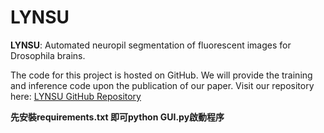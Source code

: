 # LYNSU
**LYNSU**: Automated neuropil segmentation of fluorescent images for Drosophila brains.

The code for this project is hosted on GitHub. We will provide the training and inference code upon the publication of our paper. Visit our repository here: [LYNSU GitHub Repository](https://github.com/CCLoLab/LYNSU)

**先安裝requirements.txt 即可python GUI.py啟動程序**
